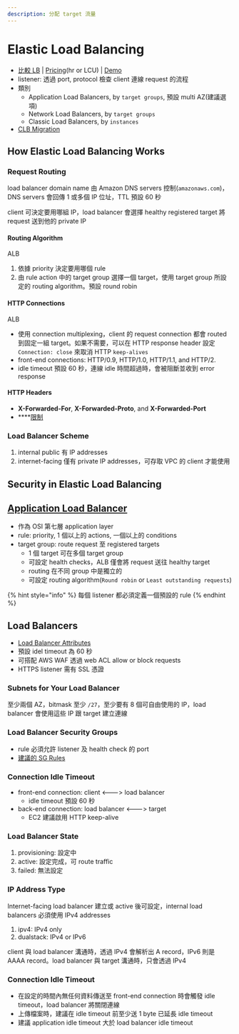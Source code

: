 ```yaml
---
description: 分配 target 流量
---
```


# Elastic Load Balancing

* [比較 LB](https://aws.amazon.com/tw/elasticloadbalancing/features/#compare) \| [Pricing](https://aws.amazon.com/tw/elasticloadbalancing/pricing/)\(hr or LCU\) \| [Demo](https://exampleloadbalancer.com/)
* listener: 透過 port, protocol 檢查 client 連線 request 的流程
* 類別
  * Application Load Balancers, by `target groups`, 預設 multi AZ\(建議選項\)
  * Network Load Balancers, by `target groups`
  * Classic Load Balancers, by `instances`
* [CLB Migration](https://docs.aws.amazon.com/elasticloadbalancing/latest/userguide/migrate-to-application-load-balancer.html)

## How Elastic Load Balancing Works <a id="how-elastic-load-balancing-works"></a>

### Request Routing

load balancer domain name 由 Amazon DNS servers 控制\(`amazonaws.com`\)，DNS servers 會回傳 1 或多個 IP 位址，TTL 預設 60 秒

client 可決定要用哪組 IP，load balancer 會選擇 healthy registered target 將 request 送到他的 private IP

#### Routing Algorithm <a id="routing-algorithm"></a>

ALB

1. 依據 priority 決定要用哪個 rule
2. 由 rule action 中的 target group 選擇一個 target，使用 target group 所設定的 routing algorithm。預設 round robin

#### HTTP Connections <a id="http-connections"></a>

ALB

* 使用 connection multiplexing，client 的 request connection 都會 routed 到固定一組 target。如果不需要，可以在 HTTP response header 設定 `Connection: close` 來取消 HTTP `keep-alives`
* front-end connections: HTTP/0.9, HTTP/1.0, HTTP/1.1, and HTTP/2.
* idle timeout 預設 60 秒，連線 idle 時間超過時，會被阻斷並收到 error response

#### HTTP Headers <a id="http-headers"></a>

* **X-Forwarded-For**, **X-Forwarded-Proto**, and **X-Forwarded-Port**
* \*\*\*\*[限制](https://docs.aws.amazon.com/elasticloadbalancing/latest/userguide/how-elastic-load-balancing-works.html#http-header-limits)

### Load Balancer Scheme <a id="load-balancer-scheme"></a>

1. internal public 有 IP addresses
2. internet-facing 僅有 private IP addresses，可存取 VPC 的 client 才能使用

## Security in Elastic Load Balancing <a id="security"></a>

## [Application Load Balancer](https://docs.aws.amazon.com/elasticloadbalancing/latest/application/introduction.html) <a id="introduction"></a>

* 作為 OSI 第七層 application layer
* rule: priority, 1 個以上的 actions, 一個以上的 conditions
* target group: route request 至 registered targets
  * 1 個 target 可在多個 target group
  * 可設定 health checks，ALB 僅會將 request 送往 healthy target
  * routing 在不同 group 中是獨立的
  * 可設定 routing algorithm\(`Round robin` or `Least outstanding requests`\)

{% hint style="info" %}
每個 listener 都必須定義一個預設的 rule
{% endhint %}

## Load Balancers <a id="application-load-balancers"></a>

* [Load Balancer Attributes](https://docs.aws.amazon.com/elasticloadbalancing/latest/application/application-load-balancers.html#load-balancer-attributes)
* 預設 idel timeout 為 60 秒
* 可搭配 AWS WAF 透過 web ACL allow or block requests
* HTTPS listener 需有 SSL 憑證

### Subnets for Your Load Balancer <a id="subnets-load-balancer"></a>

至少兩個 AZ，bitmask 至少 `/27`，至少要有 8 個可自由使用的 IP，load balancer 會使用這些 IP 跟 target 建立連線

### Load Balancer Security Groups <a id="load-balancer-security-groups"></a>

* rule 必須允許 listener 及 health check 的 port
* [建議的 SG Rules](https://docs.aws.amazon.com/elasticloadbalancing/latest/application/load-balancer-update-security-groups.html#security-group-recommended-rules)

### Connection Idle Timeout <a id="connection-idle-timeout"></a>

* front-end connection: client &lt;---&gt; load balancer
  * idle timeout 預設 60 秒
* back-end connection: load balancer &lt;---&gt; target
  * EC2 建議啟用 HTTP keep-alive

### Load Balancer State <a id="load-balancer-state"></a>

1. provisioning: 設定中
2. active: 設定完成，可 route traffic
3. failed: 無法設定

### IP Address Type <a id="ip-address-type"></a>

Internet-facing load balancer 建立或 active 後可設定，internal load balancers 必須使用 IPv4 addresses

1. ipv4: IPv4 only
2. dualstack: IPv4 or IPv6

client 與 load balancer 溝通時，透過 IPv4 會解析出 A record，IPv6 則是 AAAA record。load balancer 與 target 溝通時，只會透過 IPv4

### Connection Idle Timeout <a id="connection-idle-timeout"></a>

* 在設定的時間內無任何資料傳送至 front-end connection 時會觸發 idle timeout，load balancer 將關閉連線
* 上傳檔案時，建議在 idle timeout 前至少送 1 byte 已延長 idle timeout
* 建議 application idle timeout 大於 load balancer idle timeout

